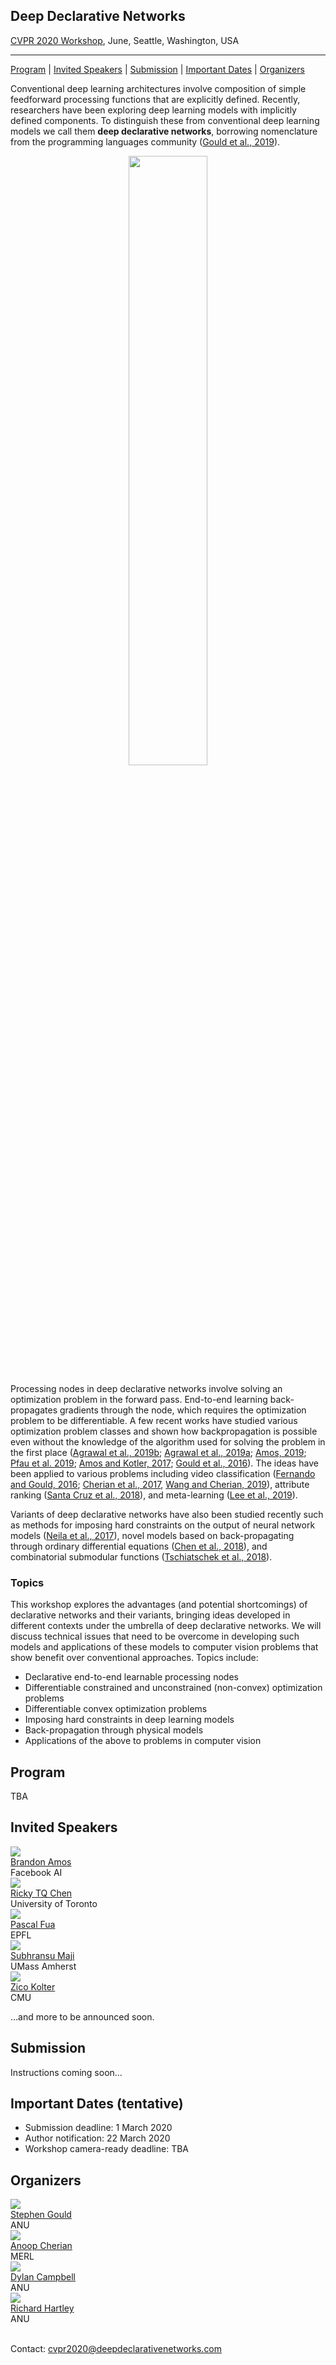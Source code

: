 <link rel="stylesheet" type="text/css" href="css/bootstrap.min.css">
<link rel="stylesheet" type="text/css" href="css/main.css?1" media="screen,projection">

## Deep Declarative Networks
[CVPR 2020 Workshop](http://cvpr2020.thecvf.com/program/workshops), June, Seattle, Washington, USA

---

[Program](#program) |
[Invited Speakers](#invited-speakers) |
[Submission](#submission) |
[Important Dates](#important-dates) |
[Organizers](#organizers)

Conventional deep learning architectures involve composition of simple feedforward processing functions that are explicitly defined. Recently, researchers have been exploring deep learning models with implicitly defined components. To distinguish these from conventional deep learning models we call them **deep declarative networks**, borrowing nomenclature from the programming languages community ([Gould et al., 2019](https://arxiv.org/abs/1607.05447)).

<center>
<img src="assets/declarative_node.png" width="50%">
</center>

Processing nodes in deep declarative networks involve solving an optimization problem in the forward pass. End-to-end learning back-propagates gradients through the node, which requires the optimization problem to be differentiable. A few recent works have studied various optimization problem classes and shown how backpropagation is possible even without the knowledge of the algorithm used for solving the problem in the first place ([Agrawal et al., 2019b](http://web.stanford.edu/~boyd/papers/pdf/diff_cvxpy.pdf); [Agrawal et al., 2019a](https://web.stanford.edu/~boyd/papers/pdf/diff_cone_prog.pdf); [Amos, 2019](http://reports-archive.adm.cs.cmu.edu/anon/2019/CMU-CS-19-109.pdf); [Pfau et al. 2019](https://arxiv.org/abs/1806.02215); [Amos and Kotler, 2017](https://github.com/locuslab/optnet); [Gould et al., 2016](https://arxiv.org/abs/1607.05447)). The ideas have been applied to various problems including video classification ([Fernando and Gould, 2016](http://proceedings.mlr.press/v48/fernando16.pdf); [Cherian et al., 2017](http://openaccess.thecvf.com/content_cvpr_2017/papers/Cherian_Generalized_Rank_Pooling_CVPR_2017_paper.pdf), [Wang and Cherian, 2019](https://ieeexplore.ieee.org/document/8812898)), attribute ranking ([Santa Cruz et al., 2018](https://ieeexplore.ieee.org/document/8481554)), and meta-learning ([Lee et al., 2019](http://openaccess.thecvf.com/content_CVPR_2019/papers/Lee_Meta-Learning_With_Differentiable_Convex_Optimization_CVPR_2019_paper.pdf)).

Variants of deep declarative networks have also been studied recently such as methods for imposing hard constraints on the output of neural network models ([Neila et al., 2017](https://infoscience.epfl.ch/record/262884?ln=en)), novel models based on back-propagating through ordinary differential equations ([Chen et al., 2018](https://papers.nips.cc/paper/7892-neural-ordinary-differential-equations.pdf)), and combinatorial submodular functions ([Tschiatschek et al., 2018](https://las.inf.ethz.ch/files/tschiatschek18submodular-diff.pdf)).

### Topics

This workshop explores the advantages (and potential shortcomings) of declarative networks and their variants, bringing ideas developed in different contexts under the umbrella of deep declarative networks. We will discuss technical issues that need to be overcome in developing such models and applications of these models to computer vision problems that show benefit over conventional approaches. Topics include:
* Declarative end-to-end learnable processing nodes
* Differentiable constrained and unconstrained (non-convex) optimization problems
* Differentiable convex optimization problems
* Imposing hard constraints in deep learning models
* Back-propagation through physical models
* Applications of the above to problems in computer vision

## Program

TBA

## Invited Speakers

<div class="row">
  <div class="col-xs-3">
    <a href="http://bamos.github.io/" target="_blank">
      <img class="people-pic" src="assets/bamos.png">
    </a>
    <div class="people-name text-center">
      <a href="http://bamos.github.io/" target="_blank">Brandon Amos</a><br>
      Facebook AI
    </div>
   </div>
   
   <div class="col-xs-3">
    <a href="http://www.cs.toronto.edu/~rtqichen/" target="_blank">
      <img class="people-pic" src="assets/rchen.jpg">
    </a>
    <div class="people-name text-center">
      <a href="http://www.cs.toronto.edu/~rtqichen/" target="_blank">Ricky TQ Chen</a><br>
      University of Toronto
    </div>
  </div>
  
  <div class="col-xs-3">
    <a href="https://icwww.epfl.ch/~fua/" target="_blank">
      <img class="people-pic" src="assets/pfua.jpg">
    </a>
    <div class="people-name text-center">
      <a href="https://icwww.epfl.ch/~fua/" target="_blank">Pascal Fua</a><br>
      EPFL
    </div>
  </div>  
</div>
<div class="row">
  <div class="col-xs-3">
    <a href="https://people.cs.umass.edu/~smaji/" target="_blank">
      <img class="people-pic" src="assets/smaji.jpg">
    </a>
    <div class="people-name text-center">
      <a href="https://people.cs.umass.edu/~smaji/" target="_blank">Subhransu Maji</a><br>
      UMass Amherst
    </div>
  </div> 

  <div class="col-xs-3">
    <a href="http://zicokolter.com/" target="_blank">
      <img class="people-pic" src="assets/zkolter.jpg">
    </a>
    <div class="people-name text-center">
      <a href="http://zicokolter.com/" target="_blank">Zico Kolter</a><br>
      CMU
    </div>
  </div> 
</div>

...and more to be announced soon.

## Submission

Instructions coming soon...

## Important Dates (tentative)

* Submission deadline: 1 March 2020
* Author notification: 22 March 2020
* Workshop camera-ready deadline: TBA

## Organizers

<!--
<div>
<table style="text-align:center;">
  <tr>
    <td><img src="assets/sgould.jpg" height="100px" width="100px" style="border-radius: 50%;" /></td>
    <td><img src="assets/acherian.jpg" height="100px" width="100px" style="border-radius: 50%;" /></td>
    <td><img src="assets/dcampbell.jpg" height="100px" width="100px" style="border-radius: 50%;" /></td>
    <td><img src="assets/rhartley.jpg" height="100px" width="100px" style="border-radius: 50%;" /></td>
  </tr>
  <tr>
    <td><b>Stephen Gould</b><br>ANU</td>
    <td><b>Anoop Cherian</b><br>MERL</td>
    <td><b>Dylan Campbell</b><br>ANU</td>
    <td><b>Richard Hartley</b><br>ANU</td>
  </tr>
</table>
<p>
Contact: <a href="mailto:cvpr2020@deepdeclarativenetworks.com">cvpr2020@deepdeclarativenetworks.com</a>
</p>
</div>
-->

<div class="row">
  <div class="col-xs-3">
    <a href="https://cecs.anu.edu.au/people/stephen-gould/" target="_blank">
      <img class="people-pic" src="assets/sgould.jpg">
    </a>
    <div class="people-name text-center">
      <a href="https://cecs.anu.edu.au/people/stephen-gould/" target="_blank">Stephen Gould</a><br>
      ANU
    </div>
  </div>
  <div class="col-xs-3">
    <a href="http://www.merl.com/people/cherian/" target="_blank">
      <img class="people-pic" src="assets/acherian.jpg">
    </a>
    <div class="people-name text-center">
      <a href="http://www.merl.com/people/cherian/" target="_blank">Anoop Cherian</a><br>
      MERL
    </div>
  </div>
  <div class="col-xs-3">
    <a href="https://sites.google.com/view/djcampbell/" target="_blank">
      <img class="people-pic" src="assets/dcampbell.jpg">
    </a>
    <div class="people-name text-center">
      <a href="https://sites.google.com/view/djcampbell/" target="_blank">Dylan Campbell</a><br>
      ANU
    </div>
  </div>
  <div class="col-xs-3">
    <a href="https://cecs.anu.edu.au/people/richard-hartley/" target="_blank">
      <img class="people-pic" src="assets/rhartley.jpg">
    </a>
    <div class="people-name text-center">
      <a href="https://cecs.anu.edu.au/people/richard-hartley/" target="_blank">Richard Hartley</a><br>
      ANU
    </div>
  </div>
</div>
<br>
<p>
Contact: <a href="mailto:cvpr2020@deepdeclarativenetworks.com">cvpr2020@deepdeclarativenetworks.com</a>
</p>
